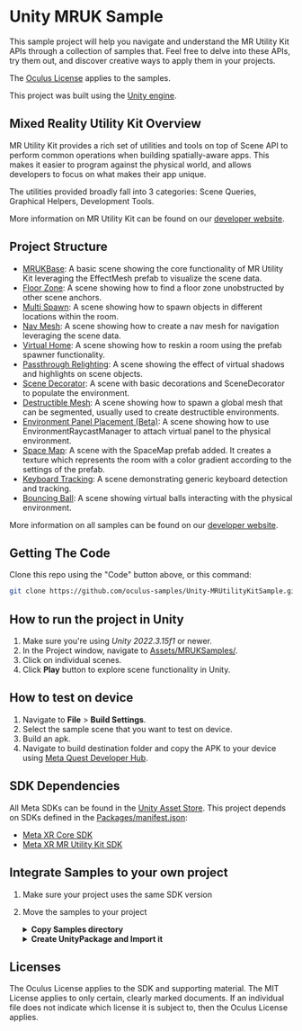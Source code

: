 # Unity MRUK Sample

This sample project will help you navigate and understand the MR Utility Kit APIs through a collection of samples that. Feel free to delve into these APIs, try them out, and discover creative ways to apply them in your projects.

The [Oculus License](./LICENSE) applies to the samples.

This project was built using the [Unity engine](https://unity.com/download).

## Mixed Reality Utility Kit Overview

MR Utility Kit provides a rich set of utilities and tools on top of Scene API to perform common operations when building spatially-aware apps. This makes it easier to program against the physical world, and allows developers to focus on what makes their app unique.

The utilities provided broadly fall into 3 categories: Scene Queries, Graphical Helpers, Development Tools.

More information on MR Utility Kit can be found on our [developer website](https://developers.meta.com/horizon/documentation/unity/unity-mr-utility-kit-overview/).


## Project Structure

- [MRUKBase](./Assets/MRUKSamples/Basic): A basic scene showing the core functionality of MR Utility Kit leveraging the EffectMesh prefab to visualize the scene data.
- [Floor Zone](./Assets/MRUKSamples/FloorZone): A scene showing how to find a floor zone unobstructed by other scene anchors.
- [Multi Spawn](./Assets/MRUKSamples/MultiSpawn): A scene showing how to spawn objects in different locations within the room.
- [Nav Mesh](./Assets/MRUKSamples/NavMesh): A scene showing how to create a nav mesh for navigation leveraging the scene data.
- [Virtual Home](./Assets/MRUKSamples/VirtualHome): A scene showing how to reskin a room using the prefab spawner functionality.
- [Passthrough Relighting](./Assets/MRUKSamples/PassthroughRelighting): A scene showing the effect of virtual shadows and highlights on scene objects.
- [Scene Decorator](./Assets/MRUKSamples/SceneDecorator): A scene with basic decorations and SceneDecorator to populate the environment.
- [Destructible Mesh](./Assets/MRUKSamples/DestructibleMesh): A scene showing how to spawn a global mesh that can be segmented, usually used to create destructible environments.
- [Environment Panel Placement (Beta)](./Assets/MRUKSamples/Experimental/EnvironmentPanelPlacement): A scene showing how to use EnvironmentRaycastManager to attach virtual panel to the physical environment.
- [Space Map](./Assets/MRUKSamples/SpaceMap): A scene with the SpaceMap prefab added. It creates a texture which represents the room with a color gradient according to the settings of the prefab.
- [Keyboard Tracking](./Assets/MRUKSamples/KeyboardTracker): A scene demonstrating generic keyboard detection and tracking.
- [Bouncing Ball](./Assets/MRUKSamples/BouncingBall): A scene showing virtual balls interacting with the physical environment.

More information on all samples can be found on our [developer website](https://developers.meta.com/horizon/documentation/unity/unity-mr-utility-kit-samples).

## Getting The Code

Clone this repo using the "Code" button above, or this command:
```sh
git clone https://github.com/oculus-samples/Unity-MRUtilityKitSample.git
```

## How to run the project in Unity

1. Make sure you're using  *Unity 2022.3.15f1* or newer.
2. In the Project window, navigate to [Assets/MRUKSamples/](Assets/MRUKSamples).
3. Click on individual scenes.
4. Click **Play** button to explore scene functionality in Unity.

## How to test on device

1. Navigate to **File** > **Build Settings**.
2. Select the sample scene that you want to test on device.
3. Build an apk.
4. Navigate to build destination folder and copy the APK to your device using [Meta Quest Developer Hub](https://developer.oculus.com/documentation/unity/ts-odh-deploy-build/).

## SDK Dependencies

All Meta SDKs can be found in the [Unity Asset Store](https://assetstore.unity.com/publishers/25353).
This project depends on SDKs defined in the [Packages/manifest.json](./Packages/manifest.json):

* [Meta XR Core SDK](https://assetstore.unity.com/packages/tools/integration/meta-xr-core-sdk-269169)
* [Meta XR MR Utility Kit SDK](https://assetstore.unity.com/packages/tools/integration/meta-mr-utility-kit-272450)

## Integrate Samples to your own project

1. Make sure your project uses the same SDK version
2. Move the samples to your project
   <details>
      <summary><b>Copy Samples directory</b></summary>

      + Copy [Assets/MRUKSamples](./Assets/MRUKSamples) directory to your own project
    </details>
    <details>
      <summary><b>Create UnityPackage and Import it</b></summary>

      1. Open Unity-MRUtilityKitSample project in Unity
      2. Right-click on [Assets/MRUKSamples](./Assets/MRUKSamples) and select <i>Export Package...</i>
      3. Save package in an easy location to retrieve
      4. Open your own project (where you want the samples to be added)
      5. Click on <i>Assets->Import Package->Custom Package...</i> from the menu bar
      6. Find the package we saved in step 3 and click <i>Open</i>
    </details>

## Licenses

The Oculus License applies to the SDK and supporting material. The MIT License applies to only certain, clearly marked documents. If an individual file does not indicate which license it is subject to, then the Oculus License applies.
